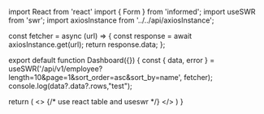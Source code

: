 import React from 'react'
import { Form } from 'informed';
import useSWR from 'swr';
import axiosInstance from '../../api/axiosInstance';

const fetcher = async (url) => {
  const response = await axiosInstance.get(url);
  return response.data;
};

export default function Dashboard({}) {
  const { data, error } = useSWR('/api/v1/employee?length=10&page=1&sort_order=asc&sort_by=name', fetcher);
  console.log(data?.data?.rows,"test");
  
  return (
    <>
    {/* use react table and useswr */}
    </>
  )
}
